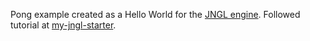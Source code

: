 Pong example created as a Hello World for the [JNGL engine](https://github.com/jhasse/jngl). Followed tutorial at [my-jngl-starter](https://github.com/pinguin999/my-jngl-starter).

